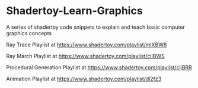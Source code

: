 # Shadertoy-Learn-Graphics
A series of shadertoy code snippets to explain and teach basic computer graphics concepts

Ray Trace Playlist at https://www.shadertoy.com/playlist/mlXBW8

Ray March Playlist at https://www.shadertoy.com/playlist/cllBWS

Procedural Generation Playlist at https://www.shadertoy.com/playlist/cljBRR

Animation Playlist at https://www.shadertoy.com/playlist/dl2fz3
